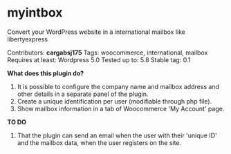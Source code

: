 # myintbox
Convert your WordPress website in a international mailbox like libertyexpress

Contributors: **cargabsj175**
Tags: woocommerce, international, mailbox
Requires at least: Wordpress 5.0
Tested up to: 5.8
Stable tag: 0.1

**What does this plugin do?**

1. It is possible to configure the company name and mailbox address and other details in a separate panel of the plugin.
2. Create a unique identification per user (modifiable through php file).
3. Show mailbox information in a tab of Woocommerce 'My Account' page.

**TO DO**

1. That the plugin can send an email when the user with their 'unique ID' and the mailbox data, when the user registers on the site. 
